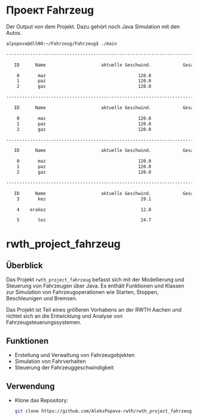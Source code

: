 # Проект Fahrzeug

Der Output von dem Projekt. Dazu gehört noch Java Simulation mit den Autos.
```bash
alpopova@dl580:~/Fahrzeug/Fahrzeug$ ./main 

-------------------------------------------------------------------------------------------------------------------

   ID      Name                     aktuelle Geschwind.            GesamtStrecke (km)           akt. Tankinhalt (l)

    0       maz                                   120.0                         360.0                           9.5
    1       paz                                   120.0                         360.0                           2.3
    2       gaz                                   120.0                         306.0                           0.0

-------------------------------------------------------------------------------------------------------------------

   ID      Name                     aktuelle Geschwind.            GesamtStrecke (km)           akt. Tankinhalt (l)

    0       maz                                   120.0                         360.0                           9.5
    1       paz                                   120.0                         360.0                           2.3
    2       gaz                                   120.0                         306.0                           0.0

-------------------------------------------------------------------------------------------------------------------

   ID      Name                     aktuelle Geschwind.            GesamtStrecke (km)           akt. Tankinhalt (l)

    0       maz                                   120.0                         550.0                           0.0
    1       paz                                   120.0                         394.0                           0.0
    2       gaz                                   120.0                         306.0                           0.0

-------------------------------------------------------------------------------------------------------------------

   ID      Name                     aktuelle Geschwind.            GesamtStrecke (km)
    3       kez                                    19.1                         161.5

    4    erakez                                    12.0                          73.6

    5       tez                                    24.7                         309.2

```

# rwth_project_fahrzeug

## Überblick

Das Projekt `rwth_project_fahrzeug` befasst sich mit der Modellierung und Steuerung von Fahrzeugen über Java. Es enthält Funktionen und Klassen zur Simulation von Fahrzeugoperationen wie Starten, Stoppen, Beschleunigen und Bremsen.

Das Projekt ist Teil eines größeren Vorhabens an der RWTH Aachen und richtet sich an die Entwicklung und Analyse von Fahrzeugsteuerungssystemen.

## Funktionen

- Erstellung und Verwaltung von Fahrzeugobjekten
- Simulation von Fahrverhalten
- Steuerung der Fahrzeuggeschwindigkeit

## Verwendung

- Klone das Repository:
  ```bash
  git clone https://github.com/AleksPopova-rwth/rwth_project_fahrzeug.git
  ```
